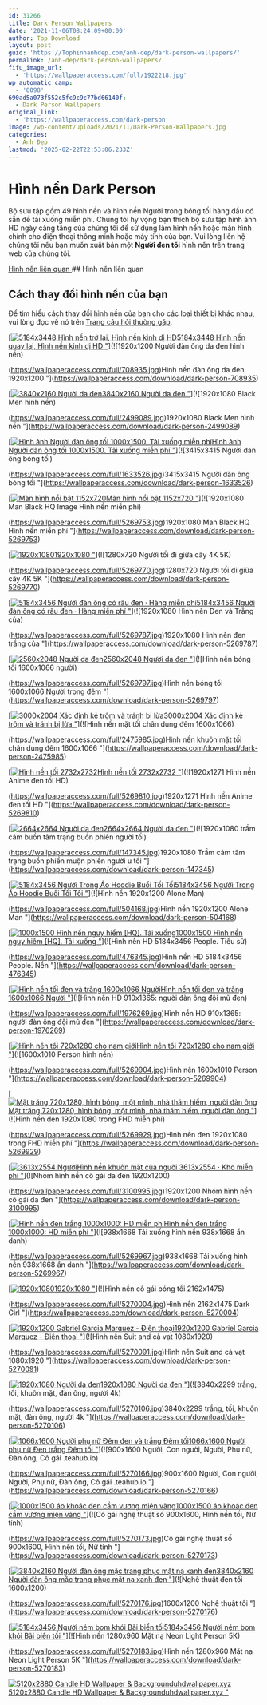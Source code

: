 ```yaml
---
id: 31266
title: Dark Person Wallpapers
date: '2021-11-06T08:24:09+00:00'
author: Top Download
layout: post
guid: 'https://Tophinhanhdep.com/anh-dep/dark-person-wallpapers/'
permalink: /anh-dep/dark-person-wallpapers/
fifu_image_url:
  - 'https://wallpaperaccess.com/full/1922218.jpg'
wp_automatic_camp:
  - '8098'
690ad5a073f552c5fc9c9c77bd66140f:
  - Dark Person Wallpapers
original_link:
  - 'https://wallpaperaccess.com/dark-person'
image: /wp-content/uploads/2021/11/Dark-Person-Wallpapers.jpg
categories:
  - Ảnh Đẹp
lastmod: '2025-02-22T22:53:06.233Z'
---
```

# Hình nền Dark Person

Bộ sưu tập gồm 49 hình nền và hình nền Người trong bóng tối hàng đầu có sẵn để tải xuống miễn phí. Chúng tôi hy vọng bạn thích bộ sưu tập hình ảnh HD ngày càng tăng của chúng tôi để sử dụng làm hình nền hoặc màn hình chính cho điện thoại thông minh hoặc máy tính của bạn. Vui lòng liên hệ chúng tôi nếu bạn muốn xuất bản một **Người đen tối** hình nền trên trang web của chúng tôi.

[Hình nền liên quan ](#related) ## Hình nền liên quan

## Cách thay đổi hình nền của bạn

Để tìm hiểu cách thay đổi hình nền của bạn cho các loại thiết bị khác nhau, vui lòng đọc về nó trên [Trang câu hỏi thường gặp](https://tophinhanhdep.com/faq/).

  
[[![5184x3448 Hình nền trở lại, Hình nền kinh dị HD](https://wallpaperaccess.com/full/1922218.jpg)5184x3448 Hình nền quay lại, Hình nền kinh dị HD "](https://wallpaperaccess.com/download/dark-person-1922218)](![1920x1200 Người đàn ông da đen hình nền)

(https://wallpaperaccess.com/full/708935.jpg)Hình nền đàn ông da đen 1920x1200 "](https://wallpaperaccess.com/download/dark-person-708935)

[[![3840x2160 Người da đen](https://wallpaperaccess.com/full/2475888.jpg)3840x2160 Người da đen "](https://wallpaperaccess.com/download/dark-person-2475888)](![1920x1080 Black Men hình nền)

(https://wallpaperaccess.com/full/2499089.jpg)1920x1080 Black Men hình nền "](https://wallpaperaccess.com/download/dark-person-2499089)

[[![Hình ảnh Người đàn ông tối 1000x1500.  Tải xuống miễn phí](https://wallpaperaccess.com/full/5269748.jpg)Hình ảnh Người đàn ông tối 1000x1500. Tải xuống miễn phí "](https://wallpaperaccess.com/download/dark-person-5269748)](![3415x3415 Người đàn ông bóng tối)

(https://wallpaperaccess.com/full/1633526.jpg)3415x3415 Người đàn ông bóng tối "](https://wallpaperaccess.com/download/dark-person-1633526)

[[![Màn hình nổi bật 1152x720](https://wallpaperaccess.com/full/2475873.jpg)Màn hình nổi bật 1152x720 "](https://wallpaperaccess.com/download/dark-person-2475873)](![1920x1080 Man Black HQ Image Hình nền miễn phí)

(https://wallpaperaccess.com/full/5269753.jpg)1920x1080 Man Black HQ Hình nền miễn phí "](https://wallpaperaccess.com/download/dark-person-5269753)

[[![1920x1080 ](https://wallpaperaccess.com/full/499829.jpg)1920x1080 "](https://wallpaperaccess.com/download/dark-person-499829)](![1280x720 Người tối đi giữa cây 4K 5K)

(https://wallpaperaccess.com/full/5269770.jpg)1280x720 Người tối đi giữa cây 4K 5K "](https://wallpaperaccess.com/download/dark-person-5269770)

[[![5184x3456 Người đàn ông có râu đen · Hàng miễn phí](https://wallpaperaccess.com/full/5269779.jpg)5184x3456 Người đàn ông có râu đen · Hàng miễn phí "](https://wallpaperaccess.com/download/dark-person-5269779)](![1920x1080 Hình nền Đen và Trắng của)

(https://wallpaperaccess.com/full/5269787.jpg)1920x1080 Hình nền đen trắng của "](https://wallpaperaccess.com/download/dark-person-5269787)

[[![2560x2048 Người da đen](https://wallpaperaccess.com/full/3732362.jpg)2560x2048 Người da đen "](https://wallpaperaccess.com/download/dark-person-3732362)](![Hình nền bóng tối 1600x1066 người)

(https://wallpaperaccess.com/full/5269797.jpg)Hình nền bóng tối 1600x1066 Người trong đêm "](https://wallpaperaccess.com/download/dark-person-5269797)

[[![3000x2004 Xác định kẻ trộm và tránh bị lừa](https://wallpaperaccess.com/full/4372911.jpg)3000x2004 Xác định kẻ trộm và tránh bị lừa "](https://wallpaperaccess.com/download/dark-person-4372911)](![Hình nền mặt tối chân dung đêm 1600x1066)

(https://wallpaperaccess.com/full/2475985.jpg)Hình nền khuôn mặt tối chân dung đêm 1600x1066 "](https://wallpaperaccess.com/download/dark-person-2475985)

[[![Hình nền tối 2732x2732](https://wallpaperaccess.com/full/5269801.jpg)Hình nền tối 2732x2732 "](https://wallpaperaccess.com/download/dark-person-5269801)](![1920x1271 Hình nền Anime đen tối HD)

(https://wallpaperaccess.com/full/5269810.jpg)1920x1271 Hình nền Anime đen tối HD "](https://wallpaperaccess.com/download/dark-person-5269810)

[[![2664x2664 Người da đen](https://wallpaperaccess.com/full/5269831.jpg)2664x2664 Người da đen "](https://wallpaperaccess.com/download/dark-person-5269831)](![1920x1080 trầm cảm buồn tâm trạng buồn phiền người tối)

(https://wallpaperaccess.com/full/147345.jpg)1920x1080 Trầm cảm tâm trạng buồn phiền muộn phiền người u tối "](https://wallpaperaccess.com/download/dark-person-147345)

[[![5184x3456 Người Trong Áo Hoodie Buổi Tối Tối](https://wallpaperaccess.com/full/5269857.jpg)5184x3456 Người Trong Áo Hoodie Buổi Tối Tối "](https://wallpaperaccess.com/download/dark-person-5269857)](![Hình nền 1920x1200 Alone Man)

(https://wallpaperaccess.com/full/504168.jpg)Hình nền 1920x1200 Alone Man "](https://wallpaperaccess.com/download/dark-person-504168)

[[![1000x1500 Hình nền nguy hiểm [HQ].  Tải xuống](https://wallpaperaccess.com/full/4973538.jpg)1000x1500 Hình nền nguy hiểm \[HQ\]. Tải xuống "](https://wallpaperaccess.com/download/dark-person-4973538)](![Hình nền HD 5184x3456 People.  Tiểu sử)

(https://wallpaperaccess.com/full/476345.jpg)Hình nền HD 5184x3456 People. Nền "](https://wallpaperaccess.com/download/dark-person-476345)

[[![Hình nền tối đen và trắng 1600x1066 Người](https://wallpaperaccess.com/full/5269893.jpg)Hình nền tối đen và trắng 1600x1066 Người "](https://wallpaperaccess.com/download/dark-person-5269893)](![Hình nền HD 910x1365: người đàn ông đội mũ đen)

(https://wallpaperaccess.com/full/1976269.jpg)Hình nền HD 910x1365: người đàn ông đội mũ đen "](https://wallpaperaccess.com/download/dark-person-1976269)

[[![Hình nền tối 720x1280 cho nam giới](https://wallpaperaccess.com/full/2499133.jpg)Hình nền tối 720x1280 cho nam giới "](https://wallpaperaccess.com/download/dark-person-2499133)](![1600x1010 Person hình nền)

(https://wallpaperaccess.com/full/5269904.jpg)Hình nền 1600x1010 Person "](https://wallpaperaccess.com/download/dark-person-5269904)

[[![Mặt trăng 720x1280, hình bóng, một mình, nhà thám hiểm, người đàn ông](https://wallpaperaccess.com/full/1500521.jpg)Mặt trăng 720x1280, hình bóng, một mình, nhà thám hiểm, người đàn ông "](https://wallpaperaccess.com/download/dark-person-1500521)](![Hình nền đen 1920x1080 trong FHD miễn phí)

(https://wallpaperaccess.com/full/5269929.jpg)Hình nền đen 1920x1080 trong FHD miễn phí "](https://wallpaperaccess.com/download/dark-person-5269929)

[[![3613x2554 Người](https://wallpaperaccess.com/full/5269944.jpg)Hình nền khuôn mặt của người 3613x2554 · Kho miễn phí "](https://wallpaperaccess.com/download/dark-person-5269944)](![Nhóm hình nền cô gái da đen 1920x1200)

(https://wallpaperaccess.com/full/3100995.jpg)1920x1200 Nhóm hình nền cô gái da đen "](https://wallpaperaccess.com/download/dark-person-3100995)

[[![Hình nền đen trắng 1000x1000: HD miễn phí](https://wallpaperaccess.com/full/5080533.jpg)Hình nền đen trắng 1000x1000: HD miễn phí "](https://wallpaperaccess.com/download/dark-person-5080533)](![938x1668 Tải xuống hình nền 938x1668 ẩn danh)

(https://wallpaperaccess.com/full/5269967.jpg)938x1668 Tải xuống hình nền 938x1668 ẩn danh "](https://wallpaperaccess.com/download/dark-person-5269967)

[[![1920x1080 ](https://wallpaperaccess.com/full/5269996.jpg)1920x1080 "](https://wallpaperaccess.com/download/dark-person-5269996)](![Hình nền cô gái bóng tối 2162x1475)

(https://wallpaperaccess.com/full/5270004.jpg)Hình nền 2162x1475 Dark Girl "](https://wallpaperaccess.com/download/dark-person-5270004)

[[![1920x1200 Gabriel Garcia Marquez - Điện thoại](https://wallpaperaccess.com/full/5270039.jpg)1920x1200 Gabriel Garcia Marquez - Điện thoại "](https://wallpaperaccess.com/download/dark-person-5270039)](![Hình nền Suit and cà vạt 1080x1920)

(https://wallpaperaccess.com/full/5270091.jpg)Hình nền Suit and cà vạt 1080x1920 "](https://wallpaperaccess.com/download/dark-person-5270091)

[[![1920x1080 Người da đen](https://wallpaperaccess.com/full/4975196.jpg)1920x1080 Người da đen "](https://wallpaperaccess.com/download/dark-person-4975196)](![3840x2299 trắng, tối, khuôn mặt, đàn ông, người 4k)

(https://wallpaperaccess.com/full/5270106.jpg)3840x2299 trắng, tối, khuôn mặt, đàn ông, người 4k "](https://wallpaperaccess.com/download/dark-person-5270106)

[[![1066x1600 Người phụ nữ Đêm đen và trắng Đêm tối](https://wallpaperaccess.com/full/3401313.jpg)1066x1600 Người phụ nữ Đen trắng Đêm tối "](https://wallpaperaccess.com/download/dark-person-3401313)](![900x1600 Người, Con người, Người, Phụ nữ, Đàn ông, Cô gái .teahub.io)

(https://wallpaperaccess.com/full/5270166.jpg)900x1600 Người, Con người, Người, Phụ nữ, Đàn ông, Cô gái .teahub.io "](https://wallpaperaccess.com/download/dark-person-5270166)

[[![1000x1500 áo khoác đen cầm vương miện vàng](https://wallpaperaccess.com/full/4966116.jpg)1000x1500 áo khoác đen cầm vương miện vàng "](https://wallpaperaccess.com/download/dark-person-4966116)](![Cô gái nghệ thuật số 900x1600, Hình nền tối, Nữ tính)

(https://wallpaperaccess.com/full/5270173.jpg)Cô gái nghệ thuật số 900x1600, Hình nền tối, Nữ tính "](https://wallpaperaccess.com/download/dark-person-5270173)

[[![3840x2160 Người đàn ông mặc trang phục mặt nạ xanh đen](https://wallpaperaccess.com/full/4965579.jpg)3840x2160 Người đàn ông mặc trang phục mặt nạ xanh đen "](https://wallpaperaccess.com/download/dark-person-4965579)](![Nghệ thuật đen tối 1600x1200)

(https://wallpaperaccess.com/full/5270176.jpg)1600x1200 Nghệ thuật tối "](https://wallpaperaccess.com/download/dark-person-5270176)

[[![5184x3456 Người ném bom khói Bãi biển tối](https://wallpaperaccess.com/full/2552304.jpg)5184x3456 Người ném bom khói Bãi biển tối "](https://wallpaperaccess.com/download/dark-person-2552304)](![Hình nền 1280x960 Mặt nạ Neon Light Person 5K)

(https://wallpaperaccess.com/full/5270183.jpg)Hình nền 1280x960 Mặt nạ Neon Light Person 5K "](https://wallpaperaccess.com/download/dark-person-5270183)

[![5120x2880 Candle HD Wallpaper & Backgrounduhdwallpaper.xyz](https://wallpaperaccess.com/full/5270279.jpg)5120x2880 Candle HD Wallpaper &amp; Backgrounduhdwallpaper.xyz "](https://wallpaperaccess.com/download/dark-person-5270279)
